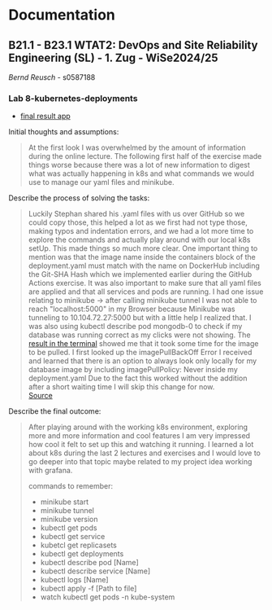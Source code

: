 # Documentation

## B21.1 - B23.1 WTAT2: DevOps and Site Reliability Engineering (SL) - 1. Zug - WiSe2024/25

*Bernd Reusch* - s0587188

### Lab 8-kubernetes-deployments

- [final result app](/assets/workingTimestamps.png)

Initial thoughts and assumptions:

> At the first look I was overwhelmed by the amount of information during the online lecture. The following first half of
> the exercise made things worse because there was a lot of new information to digest what was actually happening in k8s
> and what commands we would use to manage our yaml files and minikube.

Describe the process of solving the tasks:

> Luckily Stephan shared his .yaml files with us over GitHub so we could copy those, this helped a lot as we first had not 
> type those, making typos and indentation errors, and we had a lot more time to explore the commands and actually play around
> with our local k8s setUp. This made things so much more clear. One important thing to mention was that the image name inside
> the containers block of the deployment.yaml must match with the name on DockerHub including the Git-SHA Hash which we
> implemented earlier during the GitHub Actions exercise. It was also important to make sure that all yaml files are applied
> and that all services and pods are running. I had one issue relating to minikube -> after calling minikube tunnel
> I was not able to reach "localhost:5000" in my Browser because Minikube was tunneling to 10.104.72.27:5000 but with a little
> help I realized that. I was also using kubectl describe pod mongodb-0 to check if my database was running correct
> as my clicks were not showing. The [result in the terminal](/assets/imagePullBackoff.png) showed me that it took some time
> for the image to be pulled. I first looked up the imagePullBackOff Error I received and learned that there is an option
> to always look only locally for my database image by including imagePullPolicy: Never inside my deployment.yaml
> Due to the fact this worked without the addition after a short waiting time I will skip this change for now.  
> [Source](https://coding-stream-of-consciousness.com/2019/12/23/minikube-imagepullbackoff-local-docker-image/)

Describe the final outcome:

> After playing around with the working k8s environment, exploring more and more information and cool features I am 
> very impressed how cool it felt to set up this and watching it running. I learned a lot about k8s during the last 2 lectures
> and exercises and I would love to go deeper into that topic maybe related to my project idea working with grafana.
> 
> 
> commands to remember:
> - minikube start
> - minikube tunnel
> - minikube version
> - kubectl get pods
> - kubectl get service
> - kubetcl get replicasets
> - kubectl get deployments
> - kubectl describe pod [Name]
> - kubectl describe service [Name]
> - kubectl logs [Name]
> - kubectl apply -f [Path to file]
> - watch kubectl get pods -n kube-system



